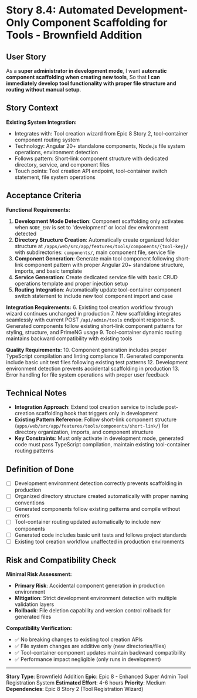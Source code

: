 # Story 8.4: Automated Development-Only Component Scaffolding for Tools - Brownfield Addition

## User Story

As a **super administrator in development mode**, I want **automatic component scaffolding when
creating new tools**, So that **I can immediately develop tool functionality with proper file
structure and routing without manual setup**.

## Story Context

**Existing System Integration:**

- Integrates with: Tool creation wizard from Epic 8 Story 2, tool-container component routing system
- Technology: Angular 20+ standalone components, Node.js file system operations, environment
  detection
- Follows pattern: Short-link component structure with dedicated directory, service, and component
  files
- Touch points: Tool creation API endpoint, tool-container switch statement, file system operations

## Acceptance Criteria

**Functional Requirements:**

1. **Development Mode Detection**: Component scaffolding only activates when `NODE_ENV` is set to
   'development' or local dev environment detected
2. **Directory Structure Creation**: Automatically create organized folder structure at
   `/apps/web/src/app/features/tools/components/{tool-key}/` with subdirectories: `components/`,
   main component file, service file
3. **Component Generation**: Generate main tool component following short-link component pattern
   with proper Angular 20+ standalone structure, imports, and basic template
4. **Service Generation**: Create dedicated service file with basic CRUD operations template and
   proper injection setup
5. **Routing Integration**: Automatically update tool-container component switch statement to
   include new tool component import and case

**Integration Requirements:** 6. Existing tool creation workflow through wizard continues unchanged
in production 7. New scaffolding integrates seamlessly with current POST `/api/admin/tools` endpoint
response 8. Generated components follow existing short-link component patterns for styling,
structure, and PrimeNG usage 9. Tool-container dynamic routing maintains backward compatibility with
existing tools

**Quality Requirements:** 10. Component generation includes proper TypeScript compilation and
linting compliance 11. Generated components include basic unit test files following existing test
patterns 12. Development environment detection prevents accidental scaffolding in production 13.
Error handling for file system operations with proper user feedback

## Technical Notes

- **Integration Approach**: Extend tool creation service to include post-creation scaffolding hook
  that triggers only in development
- **Existing Pattern Reference**: Follow short-link component structure
  (`apps/web/src/app/features/tools/components/short-link/`) for directory organization, imports,
  and component structure
- **Key Constraints**: Must only activate in development mode, generated code must pass TypeScript
  compilation, maintain existing tool-container routing patterns

## Definition of Done

- [ ] Development environment detection correctly prevents scaffolding in production
- [ ] Organized directory structure created automatically with proper naming conventions
- [ ] Generated components follow existing patterns and compile without errors
- [ ] Tool-container routing updated automatically to include new components
- [ ] Generated code includes basic unit tests and follows project standards
- [ ] Existing tool creation workflow unaffected in production environments

## Risk and Compatibility Check

**Minimal Risk Assessment:**

- **Primary Risk**: Accidental component generation in production environment
- **Mitigation**: Strict development environment detection with multiple validation layers
- **Rollback**: File deletion capability and version control rollback for generated files

**Compatibility Verification:**

- ✅ No breaking changes to existing tool creation APIs
- ✅ File system changes are additive only (new directories/files)
- ✅ Tool-container component updates maintain backward compatibility
- ✅ Performance impact negligible (only runs in development)

---

**Story Type**: Brownfield Addition **Epic**: Epic 8 - Enhanced Super Admin Tool Registration System
**Estimated Effort**: 4-6 hours **Priority**: Medium **Dependencies**: Epic 8 Story 2 (Tool
Registration Wizard)
